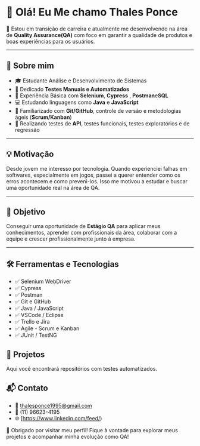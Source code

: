 # 👋 Olá! Eu Me chamo Thales Ponce

🎯 Estou em transição de carreira e atualmente me desenvolvendo na área de **Quality Assurance(QA)** com foco em garantir a qualidade de produtos e boas experiências para os usuários.

---

## 🧠 Sobre mim

- 🎓 Estudante Análise e Desenvolvimento de Sistemas
- 🧠 Dedicado **Testes Manuais e Automatizados**
- 🧪 Experiência Básica com **Selenium**, **Cypress** , **Postman**e**SQL**
- 💻 Estudando linguagens como **Java** e **JavaScript**
- 📌 Familiarizado com **Git/GitHub**, controle de versão e metodologias ágeis (**Scrum/Kanban**)
- 🔄 Realizando testes de **API**, testes funcionais, testes exploratórios e de regressão

---

## 💡 Motivação

Desde jovem me interesso por tecnologia. Quando experienciei falhas em softwares, especialmente em jogos, passei a querer entender como os erros acontecem e como preveni-los. Isso me motivou a estudar e buscar uma oportunidade real na área de QA.

---

## 🚀 Objetivo

Conseguir uma oportunidade de **Estágio QA** para aplicar meus conhecimentos, aprender com profissionais da área, colaborar com a equipe e crescer profissionalmente junto à empresa.

---

## 🛠️ Ferramentas e Tecnologias

- ✅ Selenium WebDriver
- ✅ Cypress
- ✅ Postman
- ✅ Git e GitHub
- ✅ Java / JavaScript
- ✅ VSCode / Eclipse
- ✅ Trello e Jira
- ✅ Agile - Scrum e Kanban
- ✅ JUnit / TestNG



## 📂 Projetos

Aqui você encontrará repositórios com testes automatizados.

## 📬 Contato

- 📧 thalesponce1995@gmail.com 
- 📱 (11) 96623-4195
- 🌐 [https://www.linkedin.com/feed/) 


🧡 Obrigado por visitar meu perfil! Fique à vontade para explorar meus projetos e acompanhar minha evolução como QA!


